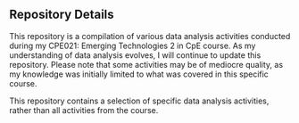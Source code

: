 ## Repository Details
This repository is a compilation of various data analysis activities conducted during my CPE021: Emerging Technologies 2 in CpE course. As my understanding of data analysis evolves, I will continue to update this repository. Please note that some activities may be of mediocre quality, as my knowledge was initially limited to what was covered in this specific course. 

This repository contains a selection of specific data analysis activities, rather than all activities from the course.
